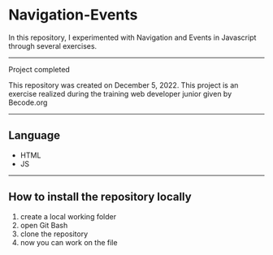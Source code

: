 # Navigation-Events

In this repository, I experimented with Navigation and Events in Javascript through several exercises.

---

Project completed

This repository was created on December 5, 2022. This project is an exercise realized during the training web developer junior given by Becode.org

---

## Language

- HTML
- JS

---

## How to install the repository locally

1. create a local working folder
2. open Git Bash
3. clone the repository
4. now you can work on the file
